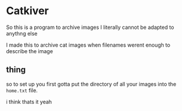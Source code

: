 # Catkiver
So this is a program to archive images
I literally cannot be adapted to anythng else

I made this to archive cat images when filenames werent enough to describe the image


## thing
so to set up you first gotta put the directory of all your images into the `home.txt` file.

i think thats it yeah